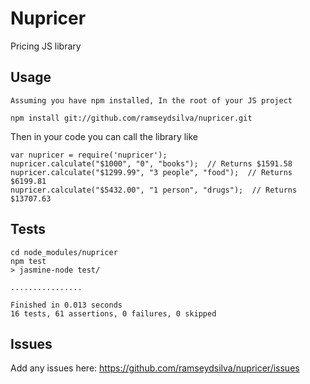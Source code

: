 Nupricer
========

Pricing JS library

## Usage

```
Assuming you have npm installed, In the root of your JS project

npm install git://github.com/ramseydsilva/nupricer.git

```

Then in your code you can call the library like
```
var nupricer = require('nupricer');
nupricer.calculate("$1000", "0", "books");  // Returns $1591.58
nupricer.calculate("$1299.99", "3 people", "food");  // Returns $6199.81
nupricer.calculate("$5432.00", "1 person", "drugs");  // Returns $13707.63
```

## Tests

```
cd node_modules/nupricer
npm test
> jasmine-node test/

................

Finished in 0.013 seconds
16 tests, 61 assertions, 0 failures, 0 skipped
```

## Issues

Add any issues here: https://github.com/ramseydsilva/nupricer/issues

